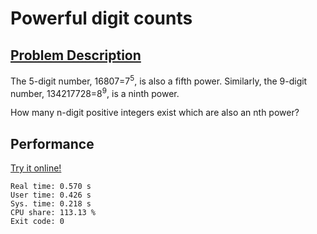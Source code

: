 # Powerful digit counts

## [Problem Description](https://projecteuler.net/problem=63)

The 5-digit number, 16807=7<sup>5</sup>, is also a fifth power. Similarly, the 9-digit number, 134217728=8<sup>9</sup>, is a ninth power.

How many n-digit positive integers exist which are also an nth power?

## Performance

[Try it online!](https://tio.run/##fZJda8IwFIbv/RVnDqQDl1qdVod1uxlMGGyw3Uu0pzaQj5KkfsD@exfbWu0Yu0r6cnjyvIciZwemi@L2xs@N9tdM@ih3gGXciTERKs45wodWa45iMBlBrDoAz1Ueqw10u10XfKUI4/uYbZkFmYs16j4Ek@kgjMK5ybPFeO6fjj4wA5QbBRQSltgUMrVHTeCTCcap5sc@WIea/UaNHoZBGA6n0bTEza5xIJlsSB0n86r2IKg8gqwxmTLMsh2CG8QtagN4YMbCPmWbFKjG2klCA3pynFM1d7g1ZFW44ii3NvXOWmV4V60Eatny@r2AR0FtStyEV02dc6tzufGaz2VlREpRc8lfHI1sVC5tmaGMGxVDBa4an9WaGjReWyUgZNYiJYxb1F7Pa/XoBU2HKKpv7dfAKO72dsEGg0ELLGjm9f4y8oOmy5vbNUk4tRblvw3Ld5fvJMutufrnSCnRKYof)

```
Real time: 0.570 s
User time: 0.426 s
Sys. time: 0.218 s
CPU share: 113.13 %
Exit code: 0
```